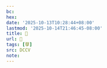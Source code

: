 ```yaml
---
bc:
hex:
date: '2025-10-13T10:28:44+08:00'
lastmod: '2025-10-14T21:46:45-08:00'
title: 􃧘
url: 􃧘
tags: [孽]
src: DCCV
note:
---
```

